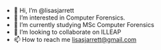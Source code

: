 - 👋 Hi, I’m @lisasjarrett
- 👀 I’m interested in Computer Forensics.
- 🌱 I’m currently studying MSc Computer Forensics
- 💞️ I’m looking to collaborate on ILLEAP
- 📫 How to reach me lisasjarrett@gmail.com

<!---
lisasjarrett/lisasjarrett is a ✨ special ✨ repository because its `README.md` (this file) appears on your GitHub profile.
You can click the Preview link to take a look at your changes.
--->
